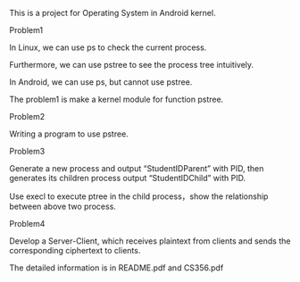 This is a project for Operating System in Android kernel.

Problem1

In Linux, we can use ps to check the current process.

Furthermore, we can use pstree to see the process tree intuitively.

In Android, we can use ps, but cannot use pstree.

The problem1 is make a kernel module for function pstree.


Problem2

Writing a program to use pstree.

Problem3

Generate a new process and output “StudentIDParent” with PID, then generates its children process output “StudentIDChild” with PID.

Use execl to execute ptree in the child process，show the relationship between above two process.

Problem4

Develop a Server-Client, which receives plaintext from clients and sends the corresponding ciphertext to clients.

The detailed information is in README.pdf and CS356.pdf
